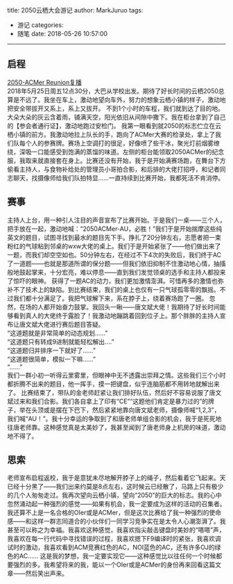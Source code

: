 title: 2050云栖大会游记
author: MarkJuruo
tags:
  - 游记
categories:
  - 随笔
date: 2018-05-26 10:57:00
---
## 启程

[2050-ACMer Reunion复播
](http://2050.itdks.com/reunite/detail/6.html)  
2018年5月25日周五12点30分，大巴从学校出发。期待了好长时间的云栖2050总算是不远了。我坐在车上，激动地望向车外，努力的想象云栖小镇的样子，激动地把安全带拔开又系上，系上又拔开。
不到1个小时的车程，我们就到达了目的地。大朵大朵的灰云含着雨，铺满天空，阳光依旧从间隙中撒下。我在柜台拿到了自己的【参会者通行证】，激动地跑过安检门。
我第一眼看到就2050的标志伫立在云栖小镇的前方。我激动地拉上队长的手，跑向了ACMer大赛的检录处，拿上了我们队每个人的参赛牌。赛场上空调打的很足，好像喷了些干冰，聚光灯前烟雾缭绕，深吸一口能感受到饱满的蒸馏的味道。左侧的柜台能领取2050ACMer的纪念服，我取来就直接套在身上。比赛还没有开始，我于是开始满赛场跑，在舞台下方偷看主持人，与食物补给处的管理员小哥拍合影，和后排的大佬打招呼，和记者同志聊天，找摄像师给我们队拍特显……一直持续到比赛开始，我都死活不肯消停。
<!--more-->
## 赛事
主持人上台，用一种引人注目的声音宣布了比赛开始。于是我们一桌——三个人，把手放在一起，激动地喊：“2050ACMer-AU，必胜！”我们于是开始揣摩这些纯英文的题目，试图寻找到最水的题目先下手。挣扎了20分钟左右，志愿者把一束粉红的气球粘到邻桌的wxw大佬的桌上。我们于是开始紧张了——他们做出来了一题，而我们却空空如也。50分钟左右，在经过不下4次的失败后，我们终于AC了一道题——也就是那道所谓的保分题——但我们依旧抑制不住激动地心情，抽搐般地鼓起掌来，十分宏亮，难以停息——直到我们发觉领桌的选手和主持人都投来了惊吓的眼神。
获得了一题AC的动力，我们更加激情澎湃。可惜再多的激情也弥补不了技术上的缺陷。到比赛结束，我们的桌上也仅有一只气球孤零零的飘摇。不过我们都十分满足了。我把气球解下来，系在脖子上，绕着赛场跑了一圈。
忽然，在场的人都开始奋力鼓掌。我回头一瞅——唐文斌大佬！我期待了好长时间能够看到真人的大佬终于露脸了！我激动地蹦跳着回到位子上。那个胖胖的主持人宣布让唐文斌大佬进行赛后题目答疑。  
“这道题就是非常简单的动态规划......”  
“这道题只有转成9进制就能轻松解出....”  
“这道题归并排序一下就好了......”  
“这道题很简单，模拟一下嘛......”  
“......”  
我们一群小初一听得云里雾里，但眼神中无不透露出崇拜之情。这些我们三个小时都折腾不出来的题目，他一挥手，摸一把键盘，似乎连脑筋都不用转地就解出来了。
比赛结束了，带队的金老师赶紧让我们排好队伍，然后好不容易说服了唐文斌过来和我们合影。我们各自拿上了印有“CE”“这题他们肯定是暴力过的”的牌子，举在头顶或是摆在下巴下，然后紧紧地靠向唐文斌老师，摄像师喊“1,2,3”，我们喊“AU！”。我十分幸运的争取到了和唐老师单组合影的机会，我于是死死地往唐老师靠。这种感觉真是太美妙了，我甚至闻到了唐老师身上机房的味道，激动地不得了。

## 思索
老师宣布启程返校，我于是意犹未尽地解开脖子上的绳子，然后看着它飞起来。天已经十分黑了——我们出来约莫是8点左右，这时候云已经散了，马路上只有极少的几个人匆匆走过。我再次望向云栖小镇，望向“2050”的巨大的标志。我的心中忽然涌动起一种强烈的感觉——如果有机会，我一定要成为这样的活动的召集者。我还算不上是一名合格的OIer或是ACMer，但是这次比赛给了我一种强烈的使命感——和这样一群志同道合的小伙伴们一同学习竞争实在是太令人心潮澎湃了。我甚至可以称之为幸福。我喜欢这种感觉，我喜欢指尖敲击键盘时美妙的“嗒嗒”声，我喜欢在每一行代码中寻找错误的过程，我喜欢摁下F9编译时的紧张，我喜欢调试时的激动，我喜欢看到ACM竞赛红色的AC，NOI蓝色的AC，还有许多OJ的绿色的AC......
这是我的梦想，我一定要实现它——这种感觉比以往任何一个时候都要强烈的多。我希望将来的我，能以一个OIer或是ACMer的身份再来回看这篇文章——然后笑出声来。